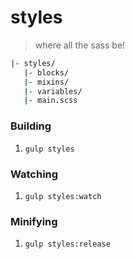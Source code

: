 # styles
> where all the sass be!

```bash
|- styles/
   |- blocks/
   |- mixins/
   |- variables/
   |- main.scss
```

### Building

1. `gulp styles`

### Watching

1. `gulp styles:watch`

### Minifying

1. `gulp styles:release`
